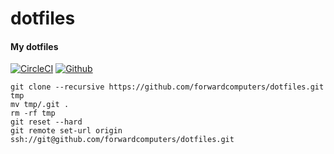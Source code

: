 # dotfiles
#### My dotfiles


[//]: # (BlockStart)
[![CircleCI](https://img.shields.io/circleci/project/github/forwardcomputers/dotfiles.svg?label=dotfiles)](https://circleci.com/gh/forwardcomputers/dotfiles)
[![Github](https://img.shields.io/badge/github--grey.svg?label=&logo=github&logoColor=white)](https://github.com/forwardcomputers/dotfiles)

[//]: # (BlockEnd)

````
git clone --recursive https://github.com/forwardcomputers/dotfiles.git tmp
mv tmp/.git .
rm -rf tmp
git reset --hard
git remote set-url origin ssh://git@github.com/forwardcomputers/dotfiles.git
````

